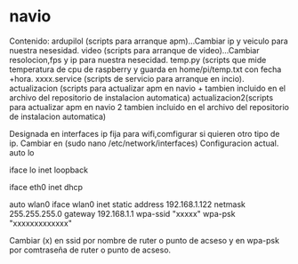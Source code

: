# navio
Contenido:
ardupilol (scripts para arranque apm)...Cambiar ip y veiculo para nuestra nesesidad.
video (scripts para arranque de video)...Cambiar resolocion,fps y ip para nuestra nesecidad.
temp.py (scripts que mide temperatura de cpu de raspberry y guarda en home/pi/temp.txt con fecha +hora.
xxxx.service (scripts de servicio para arranque en incio).
actualizacion (scripts para actualizar apm en navio + tambien incluido en el archivo del repositorio de instalacion automatica)
actualizacion2(scripts para actualizar apm en navio 2 tambien incluido en el archivo del repositorio de instalacion automatica)

Designada en interfaces ip fija para wifi,comfigurar si quieren otro tipo de ip.
Cambiar en (sudo nano /etc/network/interfaces)
Configuracion actual.
auto lo

iface lo inet loopback

iface eth0 inet dhcp

auto wlan0
iface wlan0 inet static
address 192.168.1.122
netmask 255.255.255.0
gateway 192.168.1.1
wpa-ssid "xxxxx"
wpa-psk "xxxxxxxxxxxxx"

Cambiar (x) en ssid por nombre de ruter o punto de acseso y en wpa-psk por comtraseña de ruter o punto de acseso.

